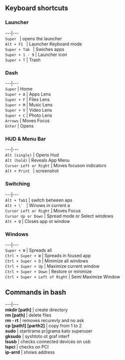 
## Keyboard shortcuts

### Launcher  
---|---  
```Super ```        | opens the launcher  
```Alt + F1 ```     | Launcher Keyboard mode  
```Super + Tab ```  | Swiches apps  
```Super + 1 - 9``` | Launcher icon  
```Super + T```     | Trash  

### Dash  
---|---  
```Super```     | Home   
```Super + A``` | Apps Lens  
```Super + F``` | Files Lens  
```Super + M``` | Music Lens   
```Super + V``` | Video Lens   
```Super + C``` | Photo Lens    
```Arrows```    | Moves Focus       
``` Enter ```   | Opens        

### HUD & Menu Bar  
---|---  
```Alt (single)``` | Opens Hud  
```Alt (hold)``` | Reveals App Menu  
```Cursor Left or Right``` | Moves focuson indicators  
```Alt + Print ``` | screenshot  

### Switching  
---|---  
```Alt + Tab1``` | switch between aps     
```Alt + \` ``` | Winows in current a    
```Cursor Left or Right``` | Moves Focus   
```Cursor Up or Down``` | Spread mode or Select windows  
```Alt + Q``` | Closes app ot window   

### Windows   
---|---  
```Super + W``` | Spreads all       
```Ctrl + Super + W``` | Spreads in foused app       
```Ctrl + Super + D``` | Minimize all windows       
```Ctrl + Super + Up``` | Maximize current window       
```Ctrl + Super + Down``` | Restore or minimize     
``` Ctrl + Super + Left of Right ``` | Semi Maximize Window       

## Commands in bash  
---|---  
**mkdir [path]** | create directory  
**rm [path]** | delete files  
**rm - rt** | removes recurevly and no ask  
**cp [path1] [parth2]** | copy from 1 to 2  
**sudo** | startirame pr|grama kato superuser  
**gksudo** | syshtoto ot graf interf  
**lsusb** | checks connected devices on usb  
**lspci** | checks on PCI  
**ip-arrd** | shows address  


